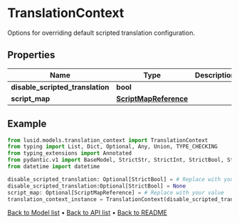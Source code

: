 # TranslationContext

Options for overriding default scripted translation configuration.
## Properties
Name | Type | Description | Notes
------------ | ------------- | ------------- | -------------
**disable_scripted_translation** | **bool** |  | [optional] 
**script_map** | [**ScriptMapReference**](ScriptMapReference.md) |  | [optional] 
## Example

```python
from lusid.models.translation_context import TranslationContext
from typing import List, Dict, Optional, Any, Union, TYPE_CHECKING
from typing_extensions import Annotated
from pydantic.v1 import BaseModel, StrictStr, StrictInt, StrictBool, StrictFloat, StrictBytes, Field, validator, ValidationError, conlist, constr
from datetime import datetime

disable_scripted_translation: Optional[StrictBool] = # Replace with your value
disable_scripted_translation:Optional[StrictBool] = None
script_map: Optional[ScriptMapReference] = # Replace with your value
translation_context_instance = TranslationContext(disable_scripted_translation=disable_scripted_translation, script_map=script_map)

```

[Back to Model list](../README.md#documentation-for-models) &#8226; [Back to API list](../README.md#documentation-for-api-endpoints) &#8226; [Back to README](../README.md)

